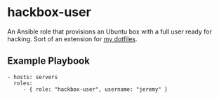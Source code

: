 hackbox-user
=========

An Ansible role that provisions an Ubuntu box with a full user ready for hacking. Sort of an extension for [my dotfiles](https://github.com/jswinarton/dotfiles).


Example Playbook
----------------

    - hosts: servers
      roles:
         - { role: "hackbox-user", username: "jeremy" }

